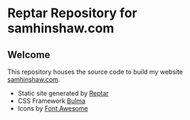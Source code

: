 # Reptar Repository for samhinshaw.com

## Welcome

This repository houses the source code to build my website [samhinshaw.com](https://samhinshaw.com).

<ul>
  <li>Static site generated by
    <a href="https://reptar.github.io/">Reptar</a>
  </li>
  <li>CSS Framework
    <a href="http://bulma.io/">Bulma</a>
  </li>
  <li>Icons by
    <a href="http://fontawesome.io/icons/">Font Awesome</a>
  </li>
</ul>

